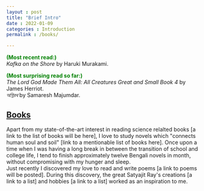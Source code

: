 ```yaml
---
layout : post
title: "Brief Intro"
date : 2022-01-09
categories : Introduction
permalink : /books/

---
```

<span style="color:green"> **(Most recent read:)** </span>\
*Kafka on the Shore* by Haruki Murakami.

<span style="color:green"> **(Most surprising read so far:)** </span>\
*The Lord God Made Them All: All Creatures Great and Small Book 4* by James Herriot.\
*অগ্নিরথ* by Samaresh Majumdar.

## **<u> Books </u>**
Apart from my state-of-the-art interest in reading science relalted books [a link to the list of books will be here], I love to study novels which "connects human soul and soil" [link to a mentionable list of books here]. Once upon a time when I was having a long break in between the transition of school and college life, I tend to finish approximately twelve Bengali novels in month, without compromising with my hunger and sleep.  
Just recently I discovered my love to read and write poems [a link to poems will be posted]. During this discovery, the great Satyajit Ray's creations [a link to a list] and hobbies [a link to a list] worked as an inspiration to me.